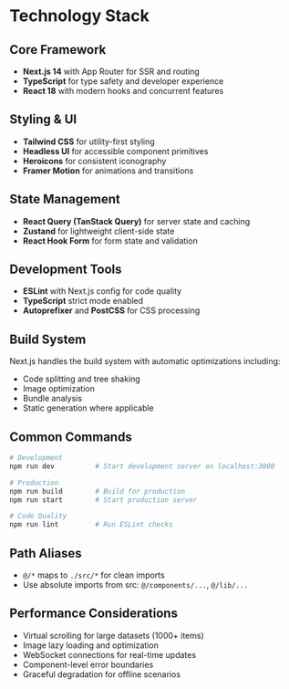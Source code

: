 # Technology Stack

## Core Framework
- **Next.js 14** with App Router for SSR and routing
- **TypeScript** for type safety and developer experience
- **React 18** with modern hooks and concurrent features

## Styling & UI
- **Tailwind CSS** for utility-first styling
- **Headless UI** for accessible component primitives
- **Heroicons** for consistent iconography
- **Framer Motion** for animations and transitions

## State Management
- **React Query (TanStack Query)** for server state and caching
- **Zustand** for lightweight client-side state
- **React Hook Form** for form state and validation

## Development Tools
- **ESLint** with Next.js config for code quality
- **TypeScript** strict mode enabled
- **Autoprefixer** and **PostCSS** for CSS processing

## Build System
Next.js handles the build system with automatic optimizations including:
- Code splitting and tree shaking
- Image optimization
- Bundle analysis
- Static generation where applicable

## Common Commands

```bash
# Development
npm run dev          # Start development server on localhost:3000

# Production
npm run build        # Build for production
npm run start        # Start production server

# Code Quality
npm run lint         # Run ESLint checks
```

## Path Aliases
- `@/*` maps to `./src/*` for clean imports
- Use absolute imports from src: `@/components/...`, `@/lib/...`

## Performance Considerations
- Virtual scrolling for large datasets (1000+ items)
- Image lazy loading and optimization
- WebSocket connections for real-time updates
- Component-level error boundaries
- Graceful degradation for offline scenarios